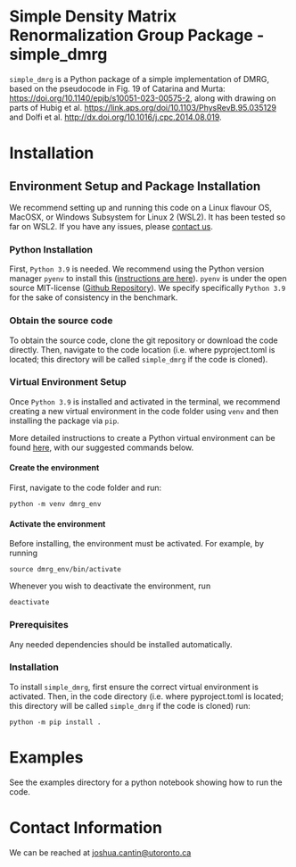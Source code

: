 # Simple Density Matrix Renormalization Group Package - simple_dmrg

`simple_dmrg` is a Python package of a simple implementation of DMRG, based on the pseudocode in Fig. 19 of Catarina and Murta:  https://doi.org/10.1140/epjb/s10051-023-00575-2, along with drawing on parts of Hubig et al. https://link.aps.org/doi/10.1103/PhysRevB.95.035129 and Dolfi et al. http://dx.doi.org/10.1016/j.cpc.2014.08.019.

# Installation

## Environment Setup and Package Installation

We recommend setting up and running this code on a Linux flavour OS, MacOSX, or Windows Subsystem for Linux 2 (WSL2). It has been tested so far on WSL2. If you have any issues, please [contact us](#contact-information).


### Python Installation
First, `Python 3.9` is needed. We recommend using the Python version manager `pyenv`  to install this ([instructions are here](https://realpython.com/intro-to-pyenv/)). `pyenv` is under the open source MIT-license ([Github Repository](https://github.com/pyenv/pyenv)). We specify specifically `Python 3.9` for the sake of consistency in the benchmark.

### Obtain the source code
To obtain the source code, clone the git repository or download the code directly. Then, navigate to the code location (i.e. where pyproject.toml is located; this directory will be called `simple_dmrg` if the code is cloned).

### Virtual Environment Setup
Once `Python 3.9` is installed and activated in the terminal, we recommend creating a new virtual environment in the code folder using `venv` and then installing  the package via `pip`.

More detailed instructions to create a Python virtual environment can be found [here](https://realpython.com/python-virtual-environments-a-primer/), with our suggested commands below.

#### Create the environment
First, navigate to the code folder and run:
```
python -m venv dmrg_env
```
#### Activate the environment
Before installing, the environment must be activated. For example, by running
```
source dmrg_env/bin/activate
```
Whenever you wish to deactivate the environment, run
```
deactivate
```

### Prerequisites
Any needed dependencies should be installed automatically.

### Installation
To install `simple_dmrg`, first ensure the correct virtual environment is activated.
Then, in the code directory (i.e. where pyproject.toml is located; this directory will be called `simple_dmrg` if the code is cloned) run:
```
python -m pip install .
```
[//]: # (## Note: simple_dmrg will likely be posted on PyPi in the future to make everything easier.)

# Examples
See the examples directory for a python notebook showing how to run the code.

# Contact Information

We can be reached at joshua.cantin@utoronto.ca 